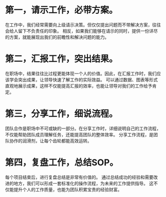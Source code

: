 # 第一，请示工作，必带方案。
在工作中，我们经常需要向上级请示决策。但仅仅提出问题而不带解决方案，往往会给人留下不负责任的印象。
相反，如果我们能够在请示的同时，提供一份详尽的方案，就能展现出我们的前瞻性和解决问题的能力。
# 第二，汇报工作，突出结果。
在职场中，结果往往比过程更能体现一个人的价值。因此，在汇报工作时，我们应该学会突出成果，让领导快速了解工作的实际效益。
可以通过数据、图表等形式直观地展示成果，这样不仅能提高汇报的效率，也能让领导对我们的工作给予肯定。
# 第三，分享工作，细说流程。
团队合作是职场中不可或缺的一部分。在分享工作时，详细说明自己的工作流程，不仅能帮助团队成员理解任务，还能提高团队的整体效率。
分享工作流程，是团队协作的润滑剂，让每个齿轮都能高效运转。
# 第四，复盘工作，总结SOP。
每个项目结束后，进行复盘总结是非常有价值的。
通过总结成功的经验和需要改进的地方，我们可以形成一套标准化的操作流程，为未来的工作提供指导。
这不仅能提升个人的工作质量，也能为团队积累宝贵的经验财富。

